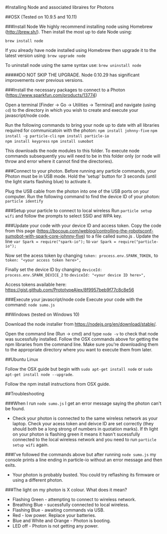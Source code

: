 #Installing Node and associated libraires for Photons

##OSX (Tested on 10.9.5 and 10.11)

###Install Node
We highly recommend installing node using Homebrew (http://brew.sh/).
Then install the most up to date Node using:

```brew install node```

If you already have node installed using Homebrew then upgrade it to the latest version using:
```brew upgrade node```

To uninstall node using the same syntax use:
```brew uninstall node```

#####DO NOT SKIP THE UPGRADE. Node 0.10.29 has significant improvements over previous versions.

###Install the necessary packages to connect to a Photon (https://www.sparkfun.com/products/13774)

Open a terminal [Finder -> Go -> Utilities -> Terminal] and navigate (using ```cd```) to the directory in which you wish to create and execute your javascript/node code.

Run the following commands to bring your node up to date with all libraries required for communicatoin with the photon:
```npm install johnny-five```
```npm install -g particle-cli```
```npm install particle-io```    
```npm install keypress```
```npm install sumobot```

This downloads the node modules to this folder. To execute node commands subsequently you will need to be in this folder only (or node will throw and error where it cannot find the directories).

###Connect to your photon.
Before running any particle commands, your Photon must be in USB mode. Hold the 'setup' button for 3 seconds (until the light starts flashing blue) to activate it.

Plug the USB cable from the photon into one of the USB ports on your computer. Run the following command to find the device ID of your photon:
```particle identify```

###Setup your particle to connect to local wireless
Run ```particle setup wifi``` and follow the prompts to select SSID and WPA key.

###Update your code with your device ID and access token.
Copy the code from this page (https://bocoup.com/weblog/controlling-the-robotsconf-sumobot-with-spark-core-johnny-five) to a file called sumo.js .
Update the line ```var Spark = require("spark-io");``` to ```var Spark = require("particle-io");```

Now set the acess token by changing ```token: process.env.SPARK_TOKEN,``` to ```token: "<your access token here>",```

Finally set the device ID by changing ```deviceId: process.env.SPARK_DEVICE_2``` to ```deviceId: "<your device ID here>",```

Access tokens available here: https://gist.github.com/PrototypeAlex/8f9957beb9f77c8c8e56

###Execute your javascript/node code
Execute your code with the command:
```node sumo.js```

##Windows (tested on Windows 10) 

Download the node installer from https://nodejs.org/en/download/stable/.

Open the command line (Run -> cmd) and type ```node -v``` to check that node was sucessfully installed.
Follow the OSX commands above for getting the npm libraries from the command line.
Make sure you're downloading them to the appropriate directory where you want to execute them from later.

##Ubuntu Linux

Follow the OSX guide but begin with
```sudo apt-get install node``` or ```sudo apt-get install node --upgrade```. 

Follow the npm install instructions from OSX guide.


##Troubleshooting

###When I run ```node sumo.js``` I get an error message saying the photon can't be found.
- Check your photon is connected to the same wireless network as your laptop. Check your acess token and deivce ID are set correctly (they should both be a long strong of numbers in quotation marks). If th light on your photon is flashing green it means it hasn't sucessfully connected to the local wireless network and you need to run ```particle setup wifi``` again.

###I've followed the commands above but after running ```node sumo.js``` my console prints a line ending in particle-io without an error message and then exits.
- Your photon is probably busted. You could try reflashing its firmware or using a different photon. 

###The light on my photon is X colour. What does it mean?
- Flashing Green - attempting to connect to  wireless network.
- Breathing Blue - sucessfully connected to local wireless.
- Flashing Blue - awaiting commands via USB.
- Red - low power. Replace your batteries.
- Blue and White and Orange - Photon is booting.
- LED off - Photon is not getting any power.

